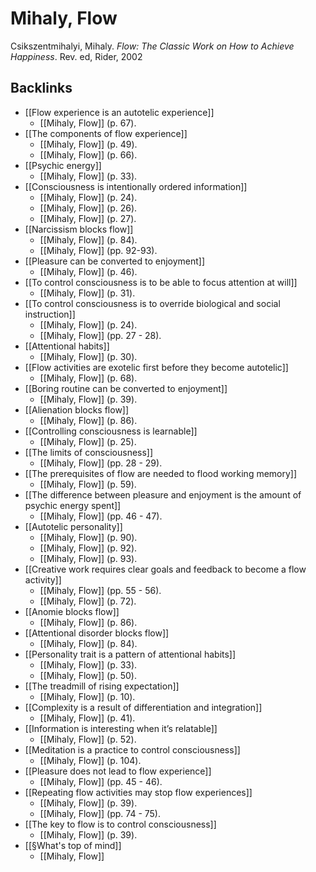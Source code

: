 # Mihaly, Flow
Csikszentmihalyi, Mihaly. *Flow: The Classic Work on How to Achieve Happiness*. Rev. ed, Rider, 2002

## Backlinks
* [[Flow experience is an autotelic experience]]
	* [[Mihaly, Flow]] (p. 67).
* [[The components of flow experience]]
	* [[Mihaly, Flow]] (p. 49).
	* [[Mihaly, Flow]] (p. 66).
* [[Psychic energy]]
	* [[Mihaly, Flow]] (p. 33).
* [[Consciousness is intentionally ordered information]]
	* [[Mihaly, Flow]] (p. 24).
	* [[Mihaly, Flow]] (p. 26).
	* [[Mihaly, Flow]] (p. 27).
* [[Narcissism blocks flow]]
	* [[Mihaly, Flow]] (p. 84).
	* [[Mihaly, Flow]] (pp. 92-93).
* [[Pleasure can be converted to enjoyment]]
	* [[Mihaly, Flow]] (p. 46).
* [[To control consciousness is to be able to focus attention at will]]
	* [[Mihaly, Flow]] (p. 31).
* [[To control consciousness is to override biological and social instruction]]
	* [[Mihaly, Flow]] (p. 24).
	* [[Mihaly, Flow]] (pp. 27 - 28).
* [[Attentional habits]]
	* [[Mihaly, Flow]] (p. 30).
* [[Flow activities are exotelic first before they become autotelic]]
	* [[Mihaly, Flow]] (p. 68).
* [[Boring routine can be converted to enjoyment]]
	* [[Mihaly, Flow]] (p. 39).
* [[Alienation blocks flow]]
	* [[Mihaly, Flow]] (p. 86).
* [[Controlling consciousness is learnable]]
	* [[Mihaly, Flow]] (p. 25).
* [[The limits of consciousness]]
	* [[Mihaly, Flow]] (pp. 28 - 29).
* [[The prerequisites of flow are needed to flood working memory]]
	* [[Mihaly, Flow]] (p. 59).
* [[The difference between pleasure and enjoyment is the amount of psychic energy spent]]
	* [[Mihaly, Flow]] (pp. 46 - 47).
* [[Autotelic personality]]
	* [[Mihaly, Flow]] (p. 90).
	* [[Mihaly, Flow]] (p. 92).
	* [[Mihaly, Flow]] (p. 93).
* [[Creative work requires clear goals and feedback to become a flow activity]]
	* [[Mihaly, Flow]] (pp. 55 - 56).
	* [[Mihaly, Flow]] (p. 72).
* [[Anomie blocks flow]]
	* [[Mihaly, Flow]] (p. 86).
* [[Attentional disorder blocks flow]]
	* [[Mihaly, Flow]] (p. 84).
* [[Personality trait is a pattern of attentional habits]]
	* [[Mihaly, Flow]] (p. 33).
	* [[Mihaly, Flow]] (p. 50).
* [[The treadmill of rising expectation]]
	* [[Mihaly, Flow]] (p. 10).
* [[Complexity is a result of differentiation and integration]]
	* [[Mihaly, Flow]] (p. 41).
* [[Information is interesting when it’s relatable]]
	* [[Mihaly, Flow]] (p. 52).
* [[Meditation is a practice to control consciousness]]
	* [[Mihaly, Flow]] (p. 104).
* [[Pleasure does not lead to flow experience]]
	* [[Mihaly, Flow]] (pp. 45 - 46).
* [[Repeating flow activities may stop flow experiences]]
	* [[Mihaly, Flow]] (p. 39).
	* [[Mihaly, Flow]] (pp. 74 - 75).
* [[The key to flow is to control consciousness]]
	* [[Mihaly, Flow]] (p. 39).
* [[§What's top of mind]]
	* [[Mihaly, Flow]]

<!-- #evergreen# #literature #^inbox/book -->

<!-- {BearID:04DE2361-A5BB-488B-9F9D-33B58F91D0E5-12820-00000E335296DFED} -->
